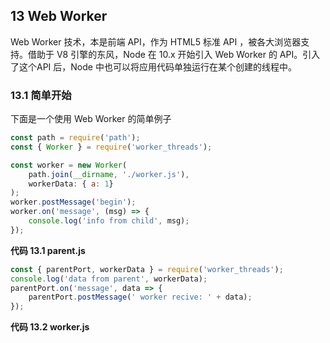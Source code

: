 ## 13 Web Worker

Web Worker 技术，本是前端 API，作为 HTML5 标准 API ，被各大浏览器支持。借助于 V8 引擎的东风，Node 在 10.x 开始引入 Web Worker 的 API。引入了这个API 后，Node 中也可以将应用代码单独运行在某个创建的线程中。

### 13.1 简单开始

下面是一个使用 Web Worker 的简单例子

```javascript
const path = require('path');
const { Worker } = require('worker_threads');

const worker = new Worker(
    path.join(__dirname, './worker.js'),
    workerData: { a: 1}
);
worker.postMessage('begin');
worker.on('message', (msg) => {
    console.log('info from child', msg);
});
```

**代码 13.1 parent.js**

```javascript
const { parentPort, workerData } = require('worker_threads');
console.log('data from parent', workerData);
parentPort.on('message', data => {
    parentPort.postMessage(' worker recive: ' + data);
});
```

**代码 13.2 worker.js**



